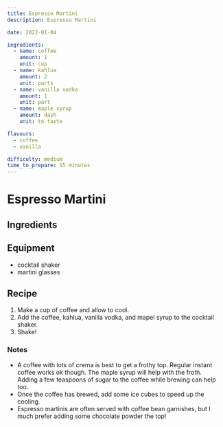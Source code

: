```yaml
---
title: Espresso Martini
description: Espresso Martini

date: 2022-01-04

ingredients:
  - name: coffee
    amount: 1
    unit: cup
  - name: kahlua
    amount: 2
    unit: parts
  - name: vanilla vodka
    amount: 1
    unit: part
  - name: maple syrup
    amount: dash
    unit: to taste

flavours:
  - coffee
  - vanilla

difficulty: medium
time_to_prepare: 15 minutes
---
```


# Espresso Martini

## Ingredients
<ingredients/>

## Equipment
* cocktail shaker
* martini glasses

## Recipe
1. Make a cup of coffee and allow to cool.
2. Add the coffee, kahlua, vanilla vodka, and mapel syrup to the cocktail shaker.
3. Shake!

### Notes
* A coffee with lots of crema is best to get a frothy top. Regular instant coffee works ok though. The maple syrup will help with the froth. Adding a few teaspoons of sugar to the coffee while brewing can help too.
* Once the coffee has brewed, add some ice cubes to speed up the cooling. 
* Espresso martinis are often served with coffee bean garnishes, but I much prefer adding some chocolate powder the top!

